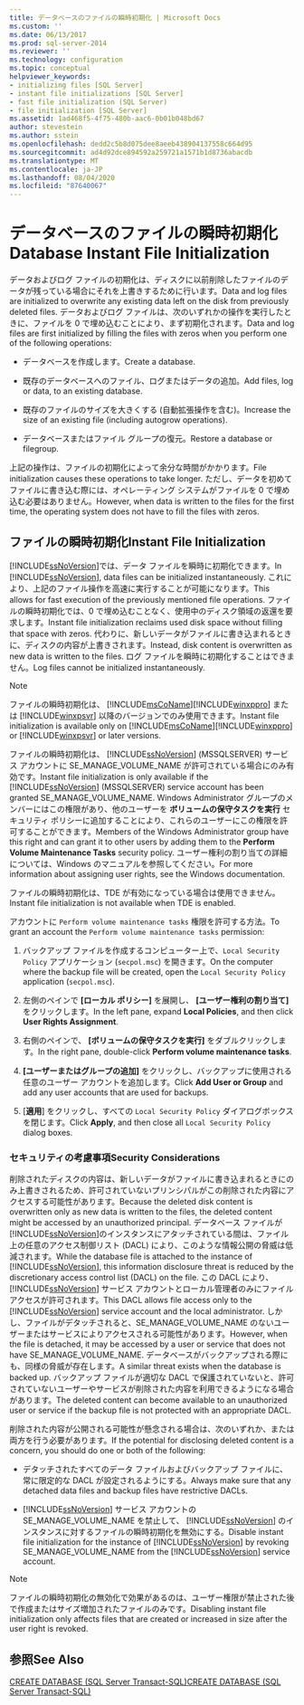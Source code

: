 ```yaml
---
title: データベースのファイルの瞬時初期化 | Microsoft Docs
ms.custom: ''
ms.date: 06/13/2017
ms.prod: sql-server-2014
ms.reviewer: ''
ms.technology: configuration
ms.topic: conceptual
helpviewer_keywords:
- initializing files [SQL Server]
- instant file initializations [SQL Server]
- fast file initialization (SQL Server)
- file initialization [SQL Server]
ms.assetid: 1ad468f5-4f75-480b-aac6-0b01b048bd67
author: stevestein
ms.author: sstein
ms.openlocfilehash: dedd2c5b8d075dee8aeeb438904137558c664d95
ms.sourcegitcommit: ad4d92dce894592a259721a1571b1d8736abacdb
ms.translationtype: MT
ms.contentlocale: ja-JP
ms.lasthandoff: 08/04/2020
ms.locfileid: "87640067"
---
```

# <a name="database-instant-file-initialization"></a><span data-ttu-id="159d6-102">データベースのファイルの瞬時初期化</span><span class="sxs-lookup"><span data-stu-id="159d6-102">Database Instant File Initialization</span></span>
  <span data-ttu-id="159d6-103">データおよびログ ファイルの初期化は、ディスクに以前削除したファイルのデータが残っている場合にそれを上書きするために行います。</span><span class="sxs-lookup"><span data-stu-id="159d6-103">Data and log files are initialized to overwrite any existing data left on the disk from previously deleted files.</span></span> <span data-ttu-id="159d6-104">データおよびログ ファイルは、次のいずれかの操作を実行したときに、ファイルを 0 で埋め込むことにより、まず初期化されます。</span><span class="sxs-lookup"><span data-stu-id="159d6-104">Data and log files are first initialized by filling the files with zeros when you perform one of the following operations:</span></span>  
  
-   <span data-ttu-id="159d6-105">データベースを作成します。</span><span class="sxs-lookup"><span data-stu-id="159d6-105">Create a database.</span></span>  
  
-   <span data-ttu-id="159d6-106">既存のデータベースへのファイル、ログまたはデータの追加。</span><span class="sxs-lookup"><span data-stu-id="159d6-106">Add files, log or data, to an existing database.</span></span>  
  
-   <span data-ttu-id="159d6-107">既存のファイルのサイズを大きくする (自動拡張操作を含む)。</span><span class="sxs-lookup"><span data-stu-id="159d6-107">Increase the size of an existing file (including autogrow operations).</span></span>  
  
-   <span data-ttu-id="159d6-108">データベースまたはファイル グループの復元。</span><span class="sxs-lookup"><span data-stu-id="159d6-108">Restore a database or filegroup.</span></span>  
  
 <span data-ttu-id="159d6-109">上記の操作は、ファイルの初期化によって余分な時間がかかります。</span><span class="sxs-lookup"><span data-stu-id="159d6-109">File initialization causes these operations to take longer.</span></span> <span data-ttu-id="159d6-110">ただし、データを初めてファイルに書き込む際には、オペレーティング システムがファイルを 0 で埋め込む必要はありません。</span><span class="sxs-lookup"><span data-stu-id="159d6-110">However, when data is written to the files for the first time, the operating system does not have to fill the files with zeros.</span></span>  
  
## <a name="instant-file-initialization"></a><span data-ttu-id="159d6-111">ファイルの瞬時初期化</span><span class="sxs-lookup"><span data-stu-id="159d6-111">Instant File Initialization</span></span>  
 <span data-ttu-id="159d6-112">[!INCLUDE[ssNoVersion](../../includes/ssnoversion-md.md)]では、データ ファイルを瞬時に初期化できます。</span><span class="sxs-lookup"><span data-stu-id="159d6-112">In [!INCLUDE[ssNoVersion](../../includes/ssnoversion-md.md)], data files can be initialized instantaneously.</span></span> <span data-ttu-id="159d6-113">これにより、上記のファイル操作を高速に実行することが可能になります。</span><span class="sxs-lookup"><span data-stu-id="159d6-113">This allows for fast execution of the previously mentioned file operations.</span></span> <span data-ttu-id="159d6-114">ファイルの瞬時初期化では、0 で埋め込むことなく、使用中のディスク領域の返還を要求します。</span><span class="sxs-lookup"><span data-stu-id="159d6-114">Instant file initialization reclaims used disk space without filling that space with zeros.</span></span> <span data-ttu-id="159d6-115">代わりに、新しいデータがファイルに書き込まれるときに、ディスクの内容が上書きされます。</span><span class="sxs-lookup"><span data-stu-id="159d6-115">Instead, disk content is overwritten as new data is written to the files.</span></span> <span data-ttu-id="159d6-116">ログ ファイルを瞬時に初期化することはできません。</span><span class="sxs-lookup"><span data-stu-id="159d6-116">Log files cannot be initialized instantaneously.</span></span>  
  
> [!NOTE]  
>  <span data-ttu-id="159d6-117">ファイルの瞬時初期化は、 [!INCLUDE[msCoName](../../includes/msconame-md.md)][!INCLUDE[winxppro](../../includes/winxppro-md.md)] または [!INCLUDE[winxpsvr](../../includes/winxpsvr-md.md)] 以降のバージョンでのみ使用できます。</span><span class="sxs-lookup"><span data-stu-id="159d6-117">Instant file initialization is available only on [!INCLUDE[msCoName](../../includes/msconame-md.md)][!INCLUDE[winxppro](../../includes/winxppro-md.md)] or [!INCLUDE[winxpsvr](../../includes/winxpsvr-md.md)] or later versions.</span></span>  
  
 <span data-ttu-id="159d6-118">ファイルの瞬時初期化は、 [!INCLUDE[ssNoVersion](../../includes/ssnoversion-md.md)] (MSSQLSERVER) サービス アカウントに SE_MANAGE_VOLUME_NAME が許可されている場合にのみ有効です。</span><span class="sxs-lookup"><span data-stu-id="159d6-118">Instant file initialization is only available if the [!INCLUDE[ssNoVersion](../../includes/ssnoversion-md.md)] (MSSQLSERVER) service account has been granted SE_MANAGE_VOLUME_NAME.</span></span> <span data-ttu-id="159d6-119">Windows Administrator グループのメンバーにはこの権限があり、他のユーザーを **ボリュームの保守タスクを実行** セキュリティ ポリシーに追加することにより、これらのユーザーにこの権限を許可することができます。</span><span class="sxs-lookup"><span data-stu-id="159d6-119">Members of the Windows Administrator group have this right and can grant it to other users by adding them to the **Perform Volume Maintenance Tasks** security policy.</span></span> <span data-ttu-id="159d6-120">ユーザー権利の割り当ての詳細については、Windows のマニュアルを参照してください。</span><span class="sxs-lookup"><span data-stu-id="159d6-120">For more information about assigning user rights, see the Windows documentation.</span></span>  
  
 <span data-ttu-id="159d6-121">ファイルの瞬時初期化は、TDE が有効になっている場合は使用できません。</span><span class="sxs-lookup"><span data-stu-id="159d6-121">Instant file initialization is not available when TDE is enabled.</span></span>  
  
 <span data-ttu-id="159d6-122">アカウントに `Perform volume maintenance tasks` 権限を許可する方法。</span><span class="sxs-lookup"><span data-stu-id="159d6-122">To grant an account the `Perform volume maintenance tasks` permission:</span></span>  
  
1.  <span data-ttu-id="159d6-123">バックアップ ファイルを作成するコンピューター上で、`Local Security Policy` アプリケーション (`secpol.msc`) を開きます。</span><span class="sxs-lookup"><span data-stu-id="159d6-123">On the computer where the backup file will be created, open the `Local Security Policy` application (`secpol.msc`).</span></span>  
  
2.  <span data-ttu-id="159d6-124">左側のペインで **[ローカル ポリシー]** を展開し、 **[ユーザー権利の割り当て]** をクリックします。</span><span class="sxs-lookup"><span data-stu-id="159d6-124">In the left pane, expand **Local Policies**, and then click **User Rights Assignment**.</span></span>  
  
3.  <span data-ttu-id="159d6-125">右側のペインで、 **[ボリュームの保守タスクを実行]** をダブルクリックします。</span><span class="sxs-lookup"><span data-stu-id="159d6-125">In the right pane, double-click **Perform volume maintenance tasks**.</span></span>  
  
4.  <span data-ttu-id="159d6-126">**[ユーザーまたはグループの追加]** をクリックし、バックアップに使用される任意のユーザー アカウントを追加します。</span><span class="sxs-lookup"><span data-stu-id="159d6-126">Click **Add User or Group** and add any user accounts that are used for backups.</span></span>  
  
5.  <span data-ttu-id="159d6-127">[**適用**] をクリックし、すべての `Local Security Policy` ダイアログボックスを閉じます。</span><span class="sxs-lookup"><span data-stu-id="159d6-127">Click **Apply**, and then close all `Local Security Policy` dialog boxes.</span></span>  
  
### <a name="security-considerations"></a><span data-ttu-id="159d6-128">セキュリティの考慮事項</span><span class="sxs-lookup"><span data-stu-id="159d6-128">Security Considerations</span></span>  
 <span data-ttu-id="159d6-129">削除されたディスクの内容は、新しいデータがファイルに書き込まれるときにのみ上書きされるため、許可されていないプリンシパルがこの削除された内容にアクセスする可能性があります。</span><span class="sxs-lookup"><span data-stu-id="159d6-129">Because the deleted disk content is overwritten only as new data is written to the files, the deleted content might be accessed by an unauthorized principal.</span></span> <span data-ttu-id="159d6-130">データベース ファイルが [!INCLUDE[ssNoVersion](../../includes/ssnoversion-md.md)]のインスタンスにアタッチされている間は、ファイル上の任意のアクセス制御リスト (DACL) により、このような情報公開の脅威は低減されます。</span><span class="sxs-lookup"><span data-stu-id="159d6-130">While the database file is attached to the instance of [!INCLUDE[ssNoVersion](../../includes/ssnoversion-md.md)], this information disclosure threat is reduced by the discretionary access control list (DACL) on the file.</span></span> <span data-ttu-id="159d6-131">この DACL により、 [!INCLUDE[ssNoVersion](../../includes/ssnoversion-md.md)] サービス アカウントとローカル管理者のみにファイル アクセスが許可されます。</span><span class="sxs-lookup"><span data-stu-id="159d6-131">This DACL allows file access only to the [!INCLUDE[ssNoVersion](../../includes/ssnoversion-md.md)] service account and the local administrator.</span></span> <span data-ttu-id="159d6-132">しかし、ファイルがデタッチされると、SE_MANAGE_VOLUME_NAME のないユーザーまたはサービスによりアクセスされる可能性があります。</span><span class="sxs-lookup"><span data-stu-id="159d6-132">However, when the file is detached, it may be accessed by a user or service that does not have SE_MANAGE_VOLUME_NAME.</span></span> <span data-ttu-id="159d6-133">データベースがバックアップされる際にも、同様の脅威が存在します。</span><span class="sxs-lookup"><span data-stu-id="159d6-133">A similar threat exists when the database is backed up.</span></span> <span data-ttu-id="159d6-134">バックアップ ファイルが適切な DACL で保護されていないと、許可されていないユーザーやサービスが削除された内容を利用できるようになる場合があります。</span><span class="sxs-lookup"><span data-stu-id="159d6-134">The deleted content can become available to an unauthorized user or service if the backup file is not protected with an appropriate DACL.</span></span>  
  
 <span data-ttu-id="159d6-135">削除された内容が公開される可能性が懸念される場合は、次のいずれか、または両方を行う必要があります。</span><span class="sxs-lookup"><span data-stu-id="159d6-135">If the potential for disclosing deleted content is a concern, you should do one or both of the following:</span></span>  
  
-   <span data-ttu-id="159d6-136">デタッチされたすべてのデータ ファイルおよびバックアップ ファイルに、常に限定的な DACL が設定されるようにする。</span><span class="sxs-lookup"><span data-stu-id="159d6-136">Always make sure that any detached data files and backup files have restrictive DACLs.</span></span>  
  
-   <span data-ttu-id="159d6-137">[!INCLUDE[ssNoVersion](../../includes/ssnoversion-md.md)] サービス アカウントの SE_MANAGE_VOLUME_NAME を禁止して、 [!INCLUDE[ssNoVersion](../../includes/ssnoversion-md.md)] のインスタンスに対するファイルの瞬時初期化を無効にする。</span><span class="sxs-lookup"><span data-stu-id="159d6-137">Disable instant file initialization for the instance of [!INCLUDE[ssNoVersion](../../includes/ssnoversion-md.md)] by revoking SE_MANAGE_VOLUME_NAME from the [!INCLUDE[ssNoVersion](../../includes/ssnoversion-md.md)] service account.</span></span>  
  
> [!NOTE]  
>  <span data-ttu-id="159d6-138">ファイルの瞬時初期化の無効化で効果があるのは、ユーザー権限が禁止された後で作成またはサイズ増加されたファイルのみです。</span><span class="sxs-lookup"><span data-stu-id="159d6-138">Disabling instant file initialization only affects files that are created or increased in size after the user right is revoked.</span></span>  
  
## <a name="see-also"></a><span data-ttu-id="159d6-139">参照</span><span class="sxs-lookup"><span data-stu-id="159d6-139">See Also</span></span>  
 [<span data-ttu-id="159d6-140">CREATE DATABASE &#40;SQL Server Transact-SQL&#41;</span><span class="sxs-lookup"><span data-stu-id="159d6-140">CREATE DATABASE &#40;SQL Server Transact-SQL&#41;</span></span>](/sql/t-sql/statements/create-database-sql-server-transact-sql)  
  
  
